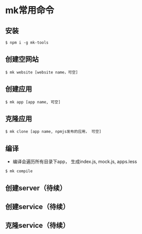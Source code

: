 # mk常用命令

## 安装

```
$ npm i -g mk-tools
```

## 创建空网站

```
$ mk website [website name，可空]
```

## 创建应用

```
$ mk app [app name, 可空]
```

## 克隆应用

```
$ mk clone [app name, npmjs发布的应用， 可空]
```

## 编译
- 编译会遍历所有目录下app， 生成index.js, mock.js,  apps.less
```
$ mk compile
```

## 创建server（待续）

## 创建service（待续）

## 克隆service（待续）



